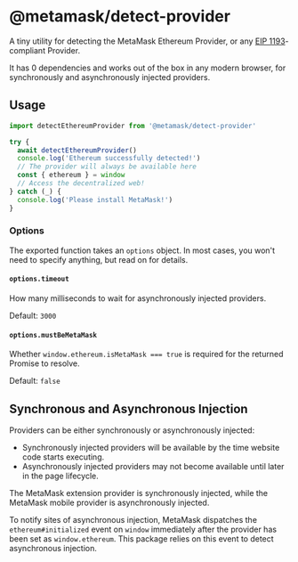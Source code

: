 # @metamask/detect-provider

A tiny utility for detecting the MetaMask Ethereum Provider, or any [EIP 1193](https://eips.ethereum.org/EIPS/eip-1193)-compliant Provider.

It has 0 dependencies and works out of the box in any modern browser, for synchronously and asynchronously injected providers.

## Usage

```javascript
import detectEthereumProvider from '@metamask/detect-provider'

try {
  await detectEthereumProvider()
  console.log('Ethereum successfully detected!')
  // The provider will always be available here
  const { ethereum } = window
  // Access the decentralized web!
} catch (_) {
  console.log('Please install MetaMask!')
}
```

### Options

The exported function takes an `options` object.
In most cases, you won't need to specify anything, but read on for details.

#### `options.timeout`

How many milliseconds to wait for asynchronously injected providers.

Default: `3000`

#### `options.mustBeMetaMask`

Whether `window.ethereum.isMetaMask === true` is required for the returned Promise to resolve.

Default: `false`

## Synchronous and Asynchronous Injection

Providers can be either synchronously or asynchronously injected:

- Synchronously injected providers will be available by the time website code starts executing.
- Asynchronously injected providers may not become available until later in the page lifecycle.

The MetaMask extension provider is synchronously injected, while the MetaMask mobile provider is asynchronously injected.

To notify sites of asynchronous injection, MetaMask dispatches the `ethereum#initialized` event on `window` immediately after the provider has been set as `window.ethereum`. This package relies on this event to detect asynchronous injection.
